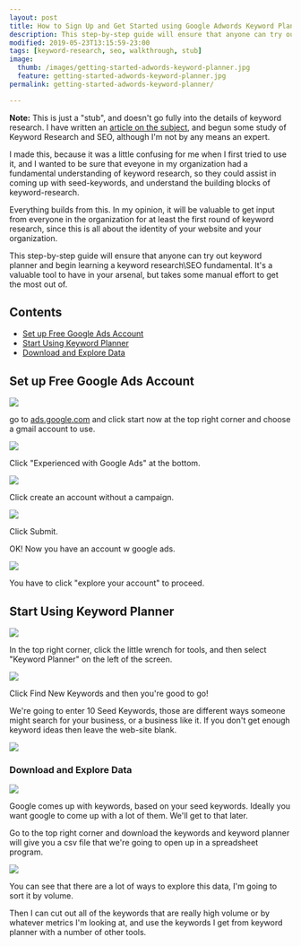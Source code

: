 ```yaml
---
layout: post
title: How to Sign Up and Get Started using Google Adwords Keyword Planner
description: This step-by-step guide will ensure that anyone can try out keyword planner and begin learning a keyword research\SEO fundamental.
modified: 2019-05-23T13:15:59-23:00
tags: [keyword-research, seo, walkthrough, stub]
image:
  thumb: /images/getting-started-adwords-keyword-planner.jpg
  feature: getting-started-adwords-keyword-planner.jpg
permalink: getting-started-adwords-keyword-planner/

---
```


**Note:** This is just a "stub", and doesn't go fully into the details of keyword research. I have written an [article on the subject](https://www.csbtechemporium.com/keyword-research-fundamentals/), and begun some study of Keyword Research and SEO, although I'm not by any means an expert. 

I made this, because it was a little confusing for me when I first tried to use it, and I wanted to be sure that eveyone in my organization had a fundamental understanding of keyword research, so they could assist in coming up with seed-keywords, and understand the building blocks of keyword-research. 

Everything builds from this. In my opinion, it will be valuable to get input from everyone in the organization for at least the first round of keyword research, since this is all about the identity of your website and your organization.

This step-by-step guide will ensure that anyone can try out keyword planner and begin learning a keyword research\SEO fundamental. It's a valuable tool to have in your arsenal, but takes some manual effort to get the most out of.



## Contents

* [Set up Free Google Ads Account](#set-up-free-google-ads-account)
* [Start Using Keyword Planner](#start-using-keyword-planner-)
* [Download and Explore Data](#download-and-explore-data-)

## Set up Free Google Ads Account

![](https://i.imgur.com/F2FyM0A.png)

go to [ads.google.com](https://ads.google.com) and click start now at the top right corner and choose a gmail account to use.

![](https://i.imgur.com/n0AsI6I.png)

Click "Experienced with Google Ads" at the bottom.

![](https://i.imgur.com/ST8jiVY.png)

Click create an account without a campaign.

![](https://i.imgur.com/FDzdZOo.png)

Click Submit.

OK! Now you have an account w google ads.

![](https://i.imgur.com/MLu3Nx5.png)

You have to click "explore your account" to proceed.

## Start Using Keyword Planner


![](https://i.imgur.com/BPGKUAu.png)


In the top right corner, click the little wrench for tools, and then select "Keyword Planner" on the left of the screen.

![](https://i.imgur.com/9HBzgoa.png)

Click Find New Keywords and then you're good to go!

We're going to enter 10 Seed Keywords, those are different ways someone might search for your business, or a business like it. If you don't get enough keyword ideas then leave the web-site blank.

![](https://i.imgur.com/gYfaH1e.png)

### Download and Explore Data

![](https://i.imgur.com/VC9Mc7x.png)

Google comes up with keywords, based on your seed keywords. Ideally you want google to come up with a lot of them. We'll get to that later.

Go to the top right corner and download the keywords and keyword planner will give you a csv file that we're going to open up in a spreadsheet program.

![](https://i.imgur.com/acoH1WP.png)

You can see that there are a lot of ways to explore this data, I'm going to sort it by volume.

Then I can cut out all of the keywords that are really high volume or by whatever metrics I'm looking at, and use the keywords I get from keyword planner with a number of other tools.


